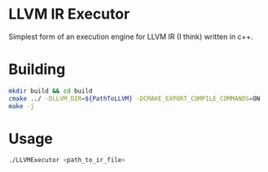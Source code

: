 # LLVM IR Executor

Simplest form of an execution engine for LLVM IR (I think) written in c++.

# Building

```sh
mkdir build && cd build
cmake ../ -DLLVM_DIR=${PathToLLVM} -DCMAKE_EXPORT_COMPILE_COMMANDS=ON
make -j
```

# Usage

```sh
./LLVMExecutor <path_to_ir_file>
```
